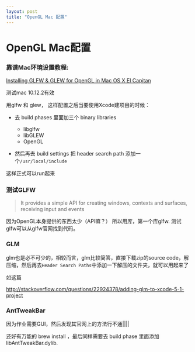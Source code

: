 ```yaml
---
layout: post
title: "OpenGL Mac 配置"
---
```


# OpenGL Mac配置


### 靠谱Mac环境设置教程:


[Installing GLFW & GLEW for OpenGL in Mac OS X El Capitan](https://www.youtube.com/watch?v=D3lIDsSIm6M)

测试mac 10.12.2有效


用glfw 和 glew， 这样配置之后当要使用Xcode建项目的时候：

- 去 build phases 里面加三个 binary libraries
	- libglfw
	- libGLEW
	- OpenGL

- 然后再去 build settings 把 header search path 添加一个`/usr/local/include`

这样正式可以run起来


### 测试GLFW

>  It provides a simple API for creating windows, contexts and surfaces, receiving input and events

因为OpenGL本身提供的东西太少（API嘛？） 所以用库，第一个库glfw. 测试glfw可以从glfw官网找到代码。




### GLM


glm也是必不可少的，相较而言，glm比较简答，直接下载zip的source code，解压缩，然后再去`Header Search Paths`中添加一下解压的文件夹，就可以用起来了


如这篇

<http://stackoverflow.com/questions/22924378/adding-glm-to-xcode-5-1-project>


### AntTweakBar

因为作业需要GUI，然后发现其官网上的方法行不通||||

还好有万能的 brew install ，最后同样需要去 build phase 里面添加 libAntTweakBar.dylib.



